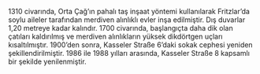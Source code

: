 1310 civarında, Orta Çağ’ın pahalı taş inşaat yöntemi kullanılarak Fritzlar’da soylu aileler tarafından merdiven alınlıklı evler inşa edilmiştir. Dış duvarlar 1,20 metreye kadar kalındır. 1700 civarında, başlangıçta daha dik olan çatıları kaldırılmış ve merdiven alınlıkların yüksek dikdörtgen uçları kısaltılmıştır. 1900’den sonra, Kasseler Straße 6’daki sokak cephesi yeniden şekillendirilmiştir. 1986 ile 1988 yılları arasında, Kasseler Straße 8 kapsamlı bir şekilde yenilenmiştir.